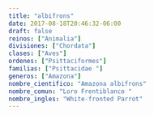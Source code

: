 ```yaml
---
title: "albifrons"
date: 2017-08-18T20:46:32-06:00
draft: false
reinos: ["Animalia"]
divisiones: ["Chordata"]
clases: ["Aves"]
ordenes: ["Psittaciformes"]
familias: ["Psittacidae "]
generos: ["Amazona"]
nombre_cientifico: "Amazona albifrons"
nombre_comun: "Loro Frentiblanco "
nombre_ingles: "White-fronted Parrot"
---
```

